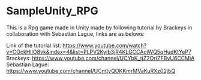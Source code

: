 # SampleUnity_RPG

This is a Rpg game made in Unity made by following tutorial by Brackeys in collaboration with Sebastian Lague, links are as belows:

Link of the tutorial list: https://www.youtube.com/watch?v=COckHIIO8vk&index=4&list=PLPV2KyIb3jR4KLGCCAciWQ5qHudKtYeP7
Brackeys: https://www.youtube.com/channel/UCYbK_tjZ2OrIZFBvU6CCMiA
Sebastian Lague: https://www.youtube.com/channel/UCmtyQOKKmrMVaKuRXz02jbQ
